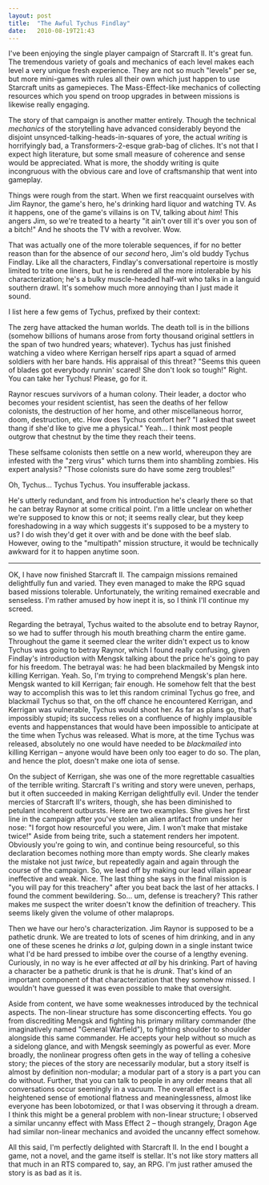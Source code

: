 ```yaml
---
layout: post
title:  "The Awful Tychus Findlay"
date:   2010-08-19T21:43
---
```


I've been enjoying the single player campaign of Starcraft II. It's great fun.
The tremendous variety of goals and mechanics of each level makes each level a
very unique fresh experience. They are not so much "levels" per se, but more
mini-games with rules all their own which just happen to use Starcraft units as
gamepieces. The Mass-Effect-like mechanics of collecting resources which you
spend on troop upgrades in between missions is likewise really engaging.

The story of that campaign is another matter entirely. Though the technical
*mechanics* of the storytelling have advanced considerably beyond the disjoint
unsynced-talking-heads-in-squares of yore, the actual *writing* is horrifyingly
bad, a Transformers-2-esque grab-bag of cliches. It's not that I expect high
literature, but some small measure of coherence and sense would be appreciated.
What is more, the shoddy writing is quite incongruous with the obvious care and
love of craftsmanship that went into gameplay.

Things were rough from the start. When we first reacquaint ourselves with Jim
Raynor, the game's hero, he's drinking hard liquor and watching TV. As it
happens, one of the game's villains is on TV, talking about *him*! This angers
Jim, so we're treated to a hearty "it ain't over till it's over you son of a
bitch!" And he shoots the TV with a revolver. Wow.

That was actually one of the more tolerable sequences, if for no better reason
than for the absence of our *second* hero, Jim's old buddy Tychus Findlay. Like
all the characters, Findlay's conversational repertoire is mostly limited to
trite one liners, but he is rendered all the more intolerable by his
characterization; he's a bulky muscle-headed half-wit who talks in a languid
southern drawl. It's somehow much more annoying than I just made it sound.

I list here a few gems of Tychus, prefixed by their context:

The zerg have attacked the human worlds. The death toll is in the billions
(somehow billions of humans arose from forty thousand original settlers in the
span of two hundred years; whatever). Tychus has just finished watching a video
where Kerrigan herself rips apart a squad of armed soldiers with her bare hands.
His appraisal of this threat? "Seems this queen of blades got everybody runnin'
scared! She don't look so tough!" Right. You can take her Tychus! Please, go for
it.

Raynor rescues survivors of a human colony. Their leader, a doctor who becomes
your resident scientist, has seen the deaths of her fellow colonists, the
destruction of her home, and other miscellaneous horror, doom, destruction, etc.
How does Tychus comfort her? "I asked that sweet thang if she'd like to give me
a physical." Yeah... I think most people outgrow that chestnut by the time they
reach their teens.

These selfsame colonists then settle on a new world, whereupon they are infested
with the "zerg virus" which turns them into shambling zombies. His expert
analysis? "Those colonists sure do have some zerg troubles!"

Oh, Tychus... Tychus Tychus. You insufferable jackass.

He's utterly redundant, and from his introduction he's clearly there so that he
can betray Raynor at some critical point. I'm a little unclear on whether we're
supposed to know this or not; it seems really clear, but they keep foreshadowing
in a way which suggests it's supposed to be a mystery to us? I do wish they'd
get it over with and be done with the beef slab. However, owing to the
"multipath" mission structure, it would be technically awkward for it to happen
anytime soon.

--------

OK, I have now finished Starcraft II. The campaign missions remained
delightfully fun and varied. They even managed to make the RPG squad based
missions tolerable. Unfortunately, the writing remained execrable and senseless.
I'm rather amused by how inept it is, so I think I'll continue my screed.

Regarding the betrayal, Tychus waited to the absolute end to betray Raynor, so
we had to suffer through his mouth breathing charm the entire game. Throughout
the game it seemed clear the writer didn't expect us to know Tychus was going to
betray Raynor, which I found really confusing, given Findlay's introduction with
Mengsk talking about the price he's going to pay for his freedom. The betrayal
was: he had been blackmailed by Mengsk into killing Kerrigan. Yeah. So, I'm
trying to comprehend Mengsk's plan here. Mengsk wanted to kill Kerrigan; fair
enough. He somehow felt that the best way to accomplish this was to let this
random criminal Tychus go free, and blackmail Tychus so that, on the off chance
he encountered Kerrigan, and Kerrigan was vulnerable, Tychus would shoot her. As
far as plans go, that's impossibly stupid; its success relies on a confluence of
highly implausible events and happenstances that would have been impossible to
anticipate at the time when Tychus was released. What is more, at the time
Tychus was released, absolutely no one would have needed to be *blackmailed*
into killing Kerrigan – anyone would have been only too eager to do so. The
plan, and hence the plot, doesn't make one iota of sense.

On the subject of Kerrigan, she was one of the more regrettable casualties of
the terrible writing. Starcraft I's writing and story were uneven, perhaps, but
it often succeeded in making Kerrigan delightfully evil. Under the tender
mercies of Starcraft II's writers, though, she has been diminished to petulant
incoherent outbursts. Here are two examples. She gives her first line in the
campaign after you've stolen an alien artifact from under her nose: "I forgot
how resourceful you were, Jim. I won't make that mistake twice!" Aside from
being trite, such a statement renders her impotent. Obviously you're going to
win, and continue being resourceful, so this declaration becomes nothing more
than empty words. She clearly makes the mistake not just *twice*, but repeatedly
again and again through the course of the campaign. So, we lead off by making
our lead villain appear ineffective and weak. Nice. The last thing she says in
the final mission is "you will pay for this treachery" after you beat back the
last of her attacks. I found the comment bewildering. So... um, defense is
treachery? This rather makes me suspect the writer doesn't know the definition
of treachery. This seems likely given the volume of other malaprops.

Then we have our hero's characterization. Jim Raynor is supposed to be a
pathetic drunk. We are treated to lots of scenes of him drinking, and in any one
of these scenes he drinks *a lot*, gulping down in a single instant twice what
I'd be hard pressed to imbibe over the course of a lengthy evening. Curiously,
in no way is he ever affected *at all* by his drinking. Part of having a
character be a pathetic drunk is that he is *drunk*. That's kind of an important
component of that characterization that they somehow missed. I wouldn't have
guessed it was even possible to make that oversight.

Aside from content, we have some weaknesses introduced by the technical aspects.
The non-linear structure has some disconcerting effects. You go from
discrediting Mengsk and fighting his primary military commander (the
imaginatively named "General Warfield"), to fighting shoulder to shoulder
alongside this same commander. He accepts your help without so much as a
sidelong glance, and with Mengsk seemingly as powerful as ever. More broadly,
the nonlinear progress often gets in the way of telling a cohesive story; the
pieces of the story are necessarily modular, but a story itself is almost by
definition non-modular; a modular part of a story is a part you can do without.
Further, that you can talk to people in any order means that all conversations
occur seemingly in a vacuum. The overall effect is a heightened sense of
emotional flatness and meaninglessness, almost like everyone has been
lobotomized, or that I was observing it through a dream. I think this might be a
general problem with non-linear structure; I observed a similar uncanny effect
with Mass Effect 2 – though strangely, Dragon Age had similar non-linear
mechanics and avoided the uncanny effect somehow.

All this said, I'm perfectly delighted with Starcraft II. In the end I bought a
game, not a novel, and the game itself is stellar. It's not like story matters
all that much in an RTS compared to, say, an RPG. I'm just rather amused the
story is as bad as it is.
